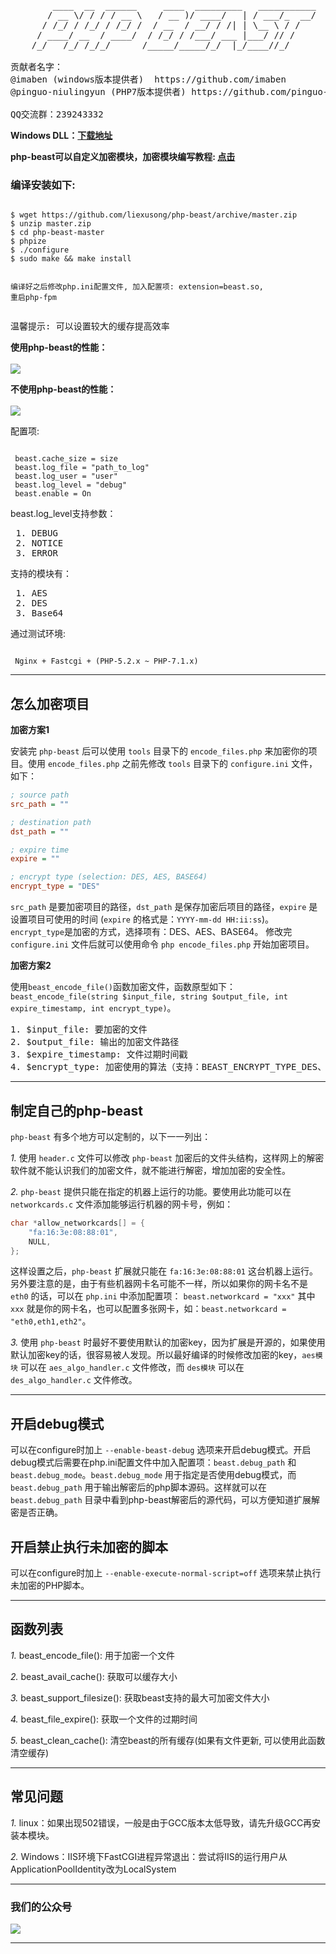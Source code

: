 <pre>
        ____  __  ______     ____  _________   ___________
       / __ \/ / / / __ \   / __ )/ ____/   | / ___/_  __/
      / /_/ / /_/ / /_/ /  / __  / __/ / /| | \__ \ / /
     / ____/ __  / ____/  / /_/ / /___/ ___ |___/ // /
    /_/   /_/ /_/_/      /_____/_____/_/  |_/____//_/

贡献者名字：
@imaben (windows版本提供者)  https://github.com/imaben
@pinguo-niulingyun (PHP7版本提供者) https://github.com/pinguo-niulingyun

QQ交流群：239243332
</pre>

<b>Windows DLL：<a href="https://github.com/imaben/php-beast-binaries">下载地址</a></b>

<b>php-beast可以自定义加密模块，加密模块编写教程: <a href="https://github.com/liexusong/php-beast/wiki/%E5%8A%A0%E5%AF%86%E6%A8%A1%E5%9D%97%E7%BC%96%E5%86%99%E6%95%99%E7%A8%8B">点击</a></b>

<h3>编译安装如下:</h3>
<pre><code>
$ wget https://github.com/liexusong/php-beast/archive/master.zip
$ unzip master.zip
$ cd php-beast-master
$ phpize
$ ./configure
$ sudo make && make install

编译好之后修改php.ini配置文件, 加入配置项: extension=beast.so, 重启php-fpm
</code></pre>

<pre>温馨提示: 可以设置较大的缓存提高效率</pre>

<p><b>使用php-beast的性能：</b><br/><br/>
<img src="http://git.oschina.net/liexusong/php-beast/raw/master/images/beast1.png?dir=0&filepath=images/beast1.png&oid=645b87003dada2eac4f1a9fcfd353aa0423f5711&sha=7ec2a0ddc7780b2bab538d9f49d8b262f1bc37b7" /></p>

<p><b>不使用php-beast的性能：</b><br/><br/>
<img src="http://git.oschina.net/liexusong/php-beast/raw/master/images/beast2.png?dir=0&filepath=images/beast2.png&oid=3f07cff6dca34b22d8933ab0ea1740a0e4f37e34&sha=7ec2a0ddc7780b2bab538d9f49d8b262f1bc37b7" /></p>

配置项:
<pre><code>
 beast.cache_size = size
 beast.log_file = "path_to_log"
 beast.log_user = "user"
 beast.log_level = "debug"
 beast.enable = On
</code></pre>

beast.log_level支持参数：
<pre>
 1. DEBUG
 2. NOTICE
 3. ERROR
</pre>

支持的模块有：
<pre>
 1. AES
 2. DES
 3. Base64
</pre>

通过测试环境:
<pre><code>
 Nginx + Fastcgi + (PHP-5.2.x ~ PHP-7.1.x)
</code></pre>

------------------------------

## 怎么加密项目
**加密方案1**

安装完 `php-beast` 后可以使用 `tools` 目录下的 `encode_files.php` 来加密你的项目。使用 `encode_files.php` 之前先修改 `tools` 目录下的 `configure.ini` 文件，如下：
```ini
; source path
src_path = ""

; destination path
dst_path = ""

; expire time
expire = ""

; encrypt type (selection: DES, AES, BASE64)
encrypt_type = "DES"
```
`src_path` 是要加密项目的路径，`dst_path` 是保存加密后项目的路径，`expire` 是设置项目可使用的时间 (`expire` 的格式是：`YYYY-mm-dd HH:ii:ss`)。`encrypt_type`是加密的方式，选择项有：DES、AES、BASE64。
修改完 `configure.ini` 文件后就可以使用命令 `php encode_files.php` 开始加密项目。

**加密方案2**

使用`beast_encode_file()`函数加密文件，函数原型如下：<br/>
`beast_encode_file(string $input_file, string $output_file, int expire_timestamp, int encrypt_type)`。
<pre>
1. $input_file: 要加密的文件
2. $output_file: 输出的加密文件路径
3. $expire_timestamp: 文件过期时间戳
4. $encrypt_type: 加密使用的算法（支持：BEAST_ENCRYPT_TYPE_DES、BEAST_ENCRYPT_TYPE_AES）
</pre>

------------------------------

## 制定自己的php-beast

`php-beast` 有多个地方可以定制的，以下一一列出：

*1.* 使用 `header.c` 文件可以修改 `php-beast` 加密后的文件头结构，这样网上的解密软件就不能认识我们的加密文件，就不能进行解密，增加加密的安全性。

*2.* `php-beast` 提供只能在指定的机器上运行的功能。要使用此功能可以在 `networkcards.c` 文件添加能够运行机器的网卡号，例如：
```c
char *allow_networkcards[] = {
	"fa:16:3e:08:88:01",
    NULL,
};
```
这样设置之后，`php-beast` 扩展就只能在 `fa:16:3e:08:88:01` 这台机器上运行。另外要注意的是，由于有些机器网卡名可能不一样，所以如果你的网卡名不是 `eth0` 的话，可以在 `php.ini` 中添加配置项： `beast.networkcard = "xxx"` 其中 `xxx` 就是你的网卡名，也可以配置多张网卡，如：`beast.networkcard = "eth0,eth1,eth2"`。

*3.* 使用 `php-beast` 时最好不要使用默认的加密key，因为扩展是开源的，如果使用默认加密key的话，很容易被人发现。所以最好编译的时候修改加密的key，`aes模块` 可以在 `aes_algo_handler.c` 文件修改，而 `des模块` 可以在 `des_algo_handler.c` 文件修改。

------------------------------

## 开启debug模式
可以在configure时加上 `--enable-beast-debug` 选项来开启debug模式。开启debug模式后需要在php.ini配置文件中加入配置项：`beast.debug_path` 和 `beast.debug_mode`。`beast.debug_mode` 用于指定是否使用debug模式，而 `beast.debug_path` 用于输出解密后的php脚本源码。这样就可以在 `beast.debug_path` 目录中看到php-beast解密后的源代码，可以方便知道扩展解密是否正确。

## 开启禁止执行未加密的脚本
可以在configure时加上 `--enable-execute-normal-script=off` 选项来禁止执行未加密的PHP脚本。

------------------------------

## 函数列表
*1.* beast_encode_file(): 用于加密一个文件

*2.* beast_avail_cache(): 获取可以缓存大小

*3.* beast_support_filesize(): 获取beast支持的最大可加密文件大小

*4.* beast_file_expire(): 获取一个文件的过期时间

*5.* beast_clean_cache(): 清空beast的所有缓存(如果有文件更新, 可以使用此函数清空缓存)

------------------------------

## 常见问题

*1.* linux：如果出现502错误，一般是由于GCC版本太低导致，请先升级GCC再安装本模块。

*2.* Windows：IIS环境下FastCGI进程异常退出：尝试将IIS的运行用户从ApplicationPoolIdentity改为LocalSystem

------------------------------

### 我们的公众号

![](https://raw.githubusercontent.com/liexusong/linux-source-code-analyze/master/images/qrcode_linux_naxieshi.jpg)

------------------------------
